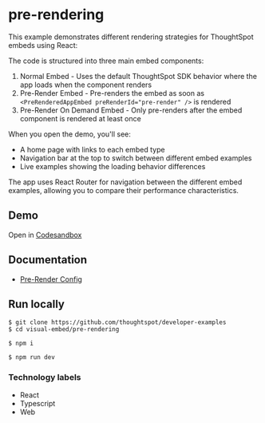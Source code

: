 # pre-rendering

This example demonstrates different rendering strategies for ThoughtSpot embeds using React:

The code is structured into three main embed components:

1. Normal Embed - Uses the default ThoughtSpot SDK behavior where the app loads when the component renders
2. Pre-Render Embed - Pre-renders the embed as soon as `<PreRenderedAppEmbed preRenderId="pre-render" />` is rendered
3. Pre-Render On Demand Embed - Only pre-renders after the embed component is rendered at least once

When you open the demo, you'll see:

- A home page with links to each embed type
- Navigation bar at the top to switch between different embed examples
- Live examples showing the loading behavior differences

The app uses React Router for navigation between the different embed examples, allowing you to compare their performance characteristics.

## Demo

Open in [Codesandbox](https://githubbox.com/thoughtspot/developer-examples/tree/main/visual-embed/pre-rendering)

## Documentation
  - [Pre-Render Config](https://developers.thoughtspot.com/docs/Interface_AppViewConfig#_prerenderid)

## Run locally

```
$ git clone https://github.com/thoughtspot/developer-examples
$ cd visual-embed/pre-rendering
```

```
$ npm i
```

```
$ npm run dev
```

### Technology labels

- React
- Typescript
- Web
